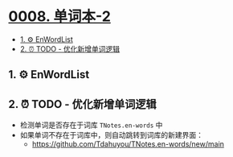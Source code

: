 # [0008. 单词本-2](https://github.com/Tdahuyou/TNotes.en-notes/tree/main/notes/0008.%20%E5%8D%95%E8%AF%8D%E6%9C%AC-2)

<!-- region:toc -->
- [1. ⚙️ EnWordList](#1-️-enwordlist)
- [2. ⏰ TODO - 优化新增单词逻辑](#2--todo---优化新增单词逻辑)
<!-- endregion:toc -->

## 1. ⚙️ EnWordList

<EnWordList :words="[
'accord',
'archive',
'authentication',
'badge',
'bevel',
'Bezier',
'cabbage',
'Cascade',
'cave',
'compose',
'course',
'cubic',
'curve',
'darkgreen',
'decompose',
'dimension',
'elliptical',
'enrollment',
'foreign',
'garlic',
'graphics',
'horizontal',
'lineto',
'magenta',
'manipulation',
'miter',
'moveto',
'mutator',
'orientation',
'patrol',
'police',
'populate',
'prose',
'purify',
'quadratic',
'represent',
'restrict',
'runoob',
'scalable',
'serial',
'sophisticated',
'vector',
'vertical',
]"></EnWordList>

## 2. ⏰ TODO - 优化新增单词逻辑

- 检测单词是否存在于词库 `TNotes.en-words` 中
- 如果单词不存在于词库中，则自动跳转到词库的新建界面：
  - https://github.com/Tdahuyou/TNotes.en-words/new/main
